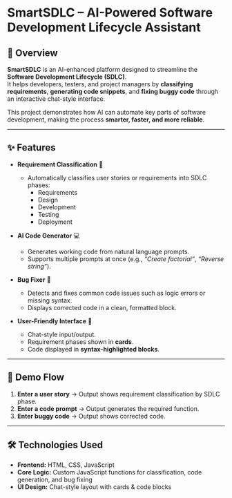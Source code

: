 # SmartSDLC – AI-Powered Software Development Lifecycle Assistant  

## 📌 Overview  
**SmartSDLC** is an AI-enhanced platform designed to streamline the **Software Development Lifecycle (SDLC)**.  
It helps developers, testers, and project managers by **classifying requirements**, **generating code snippets**, and **fixing buggy code** through an interactive chat-style interface.  

This project demonstrates how AI can automate key parts of software development, making the process **smarter, faster, and more reliable**.  

---

## ✨ Features  
- **Requirement Classification** 📝  
  - Automatically classifies user stories or requirements into SDLC phases:  
    - Requirements  
    - Design  
    - Development  
    - Testing  
    - Deployment  

- **AI Code Generator** 💻  
  - Generates working code from natural language prompts.  
  - Supports multiple prompts at once (e.g., *“Create factorial”*, *“Reverse string”*).  

- **Bug Fixer** 🔧  
  - Detects and fixes common code issues such as logic errors or missing syntax.  
  - Displays corrected code in a clean, formatted block.  

- **User-Friendly Interface** 🎨  
  - Chat-style input/output.  
  - Requirement phases shown in **cards**.  
  - Code displayed in **syntax-highlighted blocks**.  

---

## 🚀 Demo Flow  
1. **Enter a user story** → Output shows requirement classification by SDLC phase.  
2. **Enter a code prompt** → Output generates the required function.  
3. **Enter buggy code** → Output shows corrected code.  

---

## 🛠️ Technologies Used  
- **Frontend:** HTML, CSS, JavaScript  
- **Core Logic:** Custom JavaScript functions for classification, code generation, and bug fixing  
- **UI Design:** Chat-style layout with cards & code blocks  
